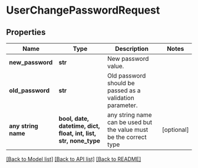 # UserChangePasswordRequest


## Properties
Name | Type | Description | Notes
------------ | ------------- | ------------- | -------------
**new_password** | **str** | New password value. | 
**old_password** | **str** | Old password should be passed as a validation parameter. | 
**any string name** | **bool, date, datetime, dict, float, int, list, str, none_type** | any string name can be used but the value must be the correct type | [optional]

[[Back to Model list]](../README.md#documentation-for-models) [[Back to API list]](../README.md#documentation-for-api-endpoints) [[Back to README]](../README.md)



